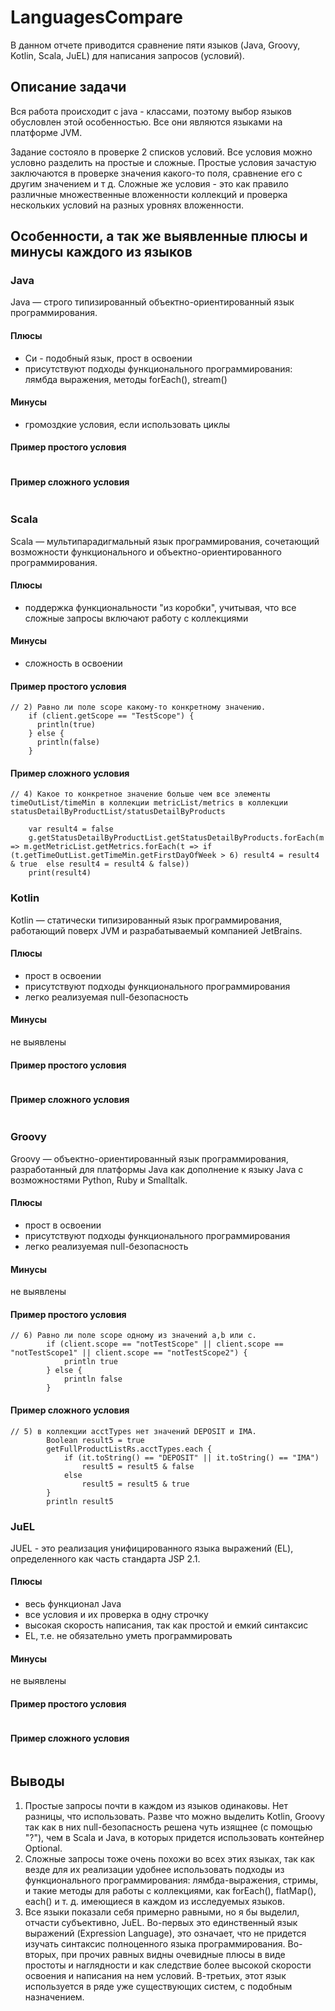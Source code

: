 # LanguagesCompare

В данном отчете приводится сравнение пяти языков (Java, Groovy, Kotlin, Scala, JuEL) для написания запросов (условий).

## Описание задачи

Вся работа происходит с java - классами, поэтому выбор языков обусловлен этой особенностью. Все они являются языками на платформе JVM. 

Задание состояло в проверке 2 списков условий. Все условия можно условно разделить на простые и сложные. Простые условия зачастую заключаются в проверке значения какого-то поля, сравнение его с другим значением и т д. Сложные же условия - это как правило различные множественные вложенности коллекций и проверка нескольких условий на разных уровнях вложенности.
## Особенности, а так же выявленные плюсы и минусы каждого из языков

### Java
Java — строго типизированный объектно-ориентированный язык программирования.

#### Плюсы 
+ Си - подобный язык, прост в освоении
+ присутствуют подходы функционального программирования: лямбда выражения, методы forEach(), stream()
#### Минусы 
- громоздкие условия, если использовать циклы 
#### Пример простого условия
```
```
#### Пример сложного условия
```
```
### Scala
Scala — мультипарадигмальный язык программирования, сочетающий возможности функционального и объектно-ориентированного программирования.

#### Плюсы 
+ поддержка функциональности "из коробки", учитывая, что все сложные запросы включают работу с коллекциями 
#### Минусы 
- сложность в освоении
#### Пример простого условия
```
// 2) Равно ли поле scope какому-то конкретному значению.
    if (client.getScope == "TestScope") {
      println(true)
    } else {
      println(false)
    }
```
#### Пример сложного условия
```
// 4) Какое то конкретное значение больше чем все элементы timeOutList/timeMin в коллекции metricList/metrics в коллекции statusDetailByProductList/statusDetailByProducts

    var result4 = false
    g.getStatusDetailByProductList.getStatusDetailByProducts.forEach(m => m.getMetricList.getMetrics.forEach(t => if (t.getTimeOutList.getTimeMin.getFirstDayOfWeek > 6) result4 = result4 & true  else result4 = result4 & false))
    print(result4)
```

### Kotlin
Kotlin — статически типизированный язык программирования, работающий поверх JVM и разрабатываемый компанией JetBrains. 

#### Плюсы 
+ прост в освоении 
+ присутствуют подходы функционального программирования
+ легко реализуемая null-безопасность
#### Минусы 
не выявлены
#### Пример простого условия
```
```
#### Пример сложного условия
```
```
### Groovy
Groovy — объектно-ориентированный язык программирования, разработанный для платформы Java как дополнение к языку Java с возможностями Python, Ruby и Smalltalk. 

#### Плюсы 
+ прост в освоении 
+ присутствуют подходы функционального программирования
+ легко реализуемая null-безопасность
#### Минусы 
не выявлены
#### Пример простого условия
```
// 6) Равно ли поле scope одному из значений a,b или с.
        if (client.scope == "notTestScope" || client.scope == "notTestScope1" || client.scope == "notTestScope2") {
            println true
        } else {
            println false
        }
```
#### Пример сложного условия
```
// 5) в коллекции acctTypes нет значений DEPOSIT и IMA.
        Boolean result5 = true
        getFullProductListRs.acctTypes.each {
            if (it.toString() == "DEPOSIT" || it.toString() == "IMA")
                result5 = result5 & false
            else
                result5 = result5 & true
        }
        println result5
```

### JuEL
JUEL - это реализация унифицированного языка выражений (EL), определенного как часть стандарта JSP 2.1.

#### Плюсы 
+ весь функционал Java
+ все условия и их проверка в одну строчку
+ высокая скорость написания, так как простой и емкий синтаксис
+ EL, т.е. не обязательно уметь программировать
#### Минусы 
не выявлены
#### Пример простого условия
```
```
#### Пример сложного условия
```
```

## Выводы
1) Простые запросы почти в каждом из языков одинаковы. Нет разницы, что использовать. Разве что можно выделить Kotlin, Groovy так как в них null-безопасность решена чуть изящнее (с помощью "?"), чем в Scala и Java, в которых придется использовать контейнер Optional.
2) Сложные запросы тоже очень похожи во всех этих языках, так как везде для их реализации удобнее использовать подходы из функционального программирования: лямбда-выражения, стримы, и такие методы для работы с коллекциями, как forEach(), flatMap(), each() и т. д. имеющиеся в каждом из исследуемых языков.
3) Все языки показали себя примерно равными, но я бы выделил, отчасти субъективно, JuEL. 
Во-первых это единственный язык выражений (Expression Language), это означает, что не придется изучать синтаксис полноценного языка программирования.
Во-вторых, при прочих равных видны очевидные плюсы в виде простоты и наглядности и как следствие более высокой скорости освоения и написания на нем условий.
В-третьих, этот язык используется в ряде уже существующих систем, с подобным назначением. 
